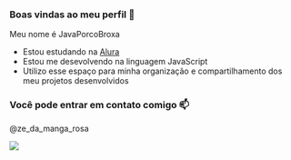 ### Boas vindas ao meu perfil 💙

Meu nome é JavaPorcoBroxa

- Estou estudando na [Alura](https://www.alura.com.br)
- Estou me desevolvendo na linguagem JavaScript
- Utilizo esse espaço para minha organização e compartilhamento dos meu projetos desenvolvidos

### Você pode entrar em contato comigo 📫

@ze_da_manga_rosa

![](https://media1.tenor.com/m/hvXpZZ-03ZEAAAAC/poop-cartoon.gif)
